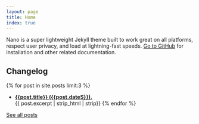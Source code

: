 ```yaml
---
layout: page
title: Home
index: true
---
```


Nano is a super lightweight Jekyll theme built to work great on all platforms, respect user privacy, and load at lightning-fast speeds. [Go to GitHub](https://github.com/doamatto/nano) for installation and other related documentation.

## Changelog
{% for post in site.posts limit:3 %}
  - **[{{post.title}} ({{post.dateS}}).]({{post.url}})**<br>{{ post.excerpt | strip_html | strip}}
{% endfor %}

[See all posts](/newsroom)